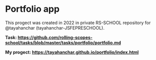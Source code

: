 # Portfolio app

This progect was created in 2022 in private RS-SCHOOL repository for @tayahanchar (tayahanchar-JSFEPRESCHOOL). 

**Task: https://github.com/rolling-scopes-school/tasks/blob/master/tasks/portfolio/portfolio.md**

**My progect: https://tayahanchar.github.io/portfolio/index.html**
